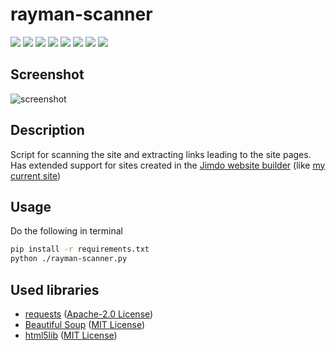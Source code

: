 # rayman-scanner

[![](https://img.shields.io/badge/platforms-All_with_Python-3778AE.svg)](https://github.com/Zalexanninev15/rayman-scanner)
[![](https://img.shields.io/badge/written_on-Python-3776AB.svg?logo=python)](https://github.com/Zalexanninev15/rayman-scanner)
[![](https://img.shields.io/badge/release-v1.0-blue.svg)](https://github.com/Zalexanninev15/rayman-scanner)
[![](https://img.shields.io/github/last-commit/Zalexanninev15/rayman-scanner.svg)](https://github.com/Zalexanninev15/rayman-scanner/commits/master)
[![](https://img.shields.io/github/stars/Zalexanninev15/rayman-scanner.svg)](https://github.com/Zalexanninev15/rayman-scanner/stargazers)
[![](https://img.shields.io/github/forks/Zalexanninev15/rayman-scanner.svg)](https://github.com/Zalexanninev15/rayman-scanner/network/members)
[![](https://img.shields.io/badge/license-GPLv3-ligthgreen.svg)](LICENSE)
[![](https://img.shields.io/badge/donate-Buy_Me_a_Coffee-F94400.svg)](https://zalexanninev15.jimdofree.com/buy-me-a-coffee)

## Screenshot

![screenshot](https://user-images.githubusercontent.com/51060911/215284204-bf6c634a-4fd4-466b-bb93-9b13aaae4a6d.png)

## Description

Script for scanning the site and extracting links leading to the site pages. Has extended support for sites created in the [Jimdo website builder](https://www.jimdo.com) (like [my current site](https://zalexanninev15.jimdofree.com))

## Usage

Do the following in terminal

```bash
pip install -r requirements.txt
python ./rayman-scanner.py
```

## Used libraries

* [requests](https://pypi.org/project/requests) ([Apache-2.0 License](https://github.com/psf/requests/blob/master/LICENSE))
* [Beautiful Soup](https://www.crummy.com/software/BeautifulSoup) ([MIT License](https://www.crummy.com/software/BeautifulSoup))
* [html5lib](https://pypi.org/project/html5lib) ([MIT License](https://github.com/html5lib/html5lib-python/blob/master/LICENSE))
